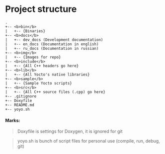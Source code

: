 # Project structure

```
.
+-- <b>bin</b>
|   +-- {Binaries}
+-- <b>docs</b>
|   +-- dev_docs (Development documentation)
|   +-- en_docs (Documentation in english)
|   +-- ru_docs (Documentation in russian)
+-- <b>img</b>
|   +-- {Images for repo}
+-- <b>include</b>
|   +-- {All C++ headers go here}
+-- <b>lib</b>
|   +-- {All Yocto's native libraries}
+-- <b>sample</b>
|   +-- {Sample Yocto scripts}
+-- <b>src</b>
|   +-- {All C++ source files (.cpp) go here}
+-- .gitignore
+-- Doxyfile
+-- README.md
+-- yoyo.sh
```

#### Marks:
> Doxyfile is settings for Doxygen, it is ignored for git

> yoyo.sh is bunch of script files for personal use (compile, run, debug, git)